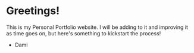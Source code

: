 # Greetings!

This is my Personal Portfolio website. I will be adding to it and improving it as time goes on, but here's something to kickstart the process!

- Dami
